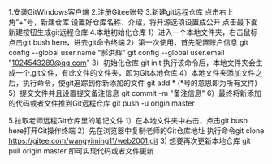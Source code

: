 1.安装GitWindows客户端
2.注册Gitee账号
3.新建git远程仓库
	点击右上角“+”号，新建仓库
	设置好仓库名称、介绍，将开源选项设置成公开
	点击最下面新建按钮生成git远程仓库
4.本地初始化仓库
	1）进入一个本地文件夹，右击鼠标点击git bush here，进去git命令终端
	2）第一次使用，首先配置账户信息
		git config --global user.name "郝洪辉"
		git config --global user.email "1024543289@qq.com"
	3）初始化仓库
		git init
		执行该命令后，本地文件夹会生成一个.git文件，有此文件的文件夹，即为Git本地仓库
	4）本地文件夹添加文件之后，执行命令，使git追踪到你新添加的文件
		git add * (*号的意思即为所有文件)
	5）提交文件并且设置提交备注信息
		git commit -m "备注信息"
	6）最终将新添加的代码或者文件推到Git远程仓库
		git push -u origin master

5.拉取老师远程Git仓库里的笔记文件
	1）在本地文件夹中右击，点击git bush here打开Git操作终端
	2）先在浏览器中复制老师的Git仓库地址
	   执行命令git clone https://gitee.com/wangyiming11/web2001.git
	3) 想要再次更新本地仓库
	   git pull origin master 即可实现代码或者文件更新